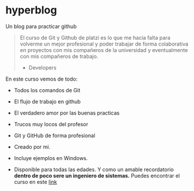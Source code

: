 # hyperblog
Un blog para practicar github
>El curso de Git y Github de platzi es lo que me hacia falta para volverme un mejor profesional y poder trabajar de forma colaborativa en proyectos con mis compañeros de la universidad y eventualmente con mis compañeros de trabajo.
> - Developers

En este curso vemos de todo:
* Todos los comandos de Git
* El flujo de trabajo en github
* El verdadero amor por las buenas practicas 
* Trucos muy locos del profesor
* Git y GitHub de forma profesional
* Creado por mi.

* Incluye ejemplos en Windows.
* Disponible para todas las edades.
Y como un amable recordatorio **dentro de poco sere un ingeniero de sistemas.** Puedes encontrar el curso en este [link](https://platzi.com/cursos/git-github/)
